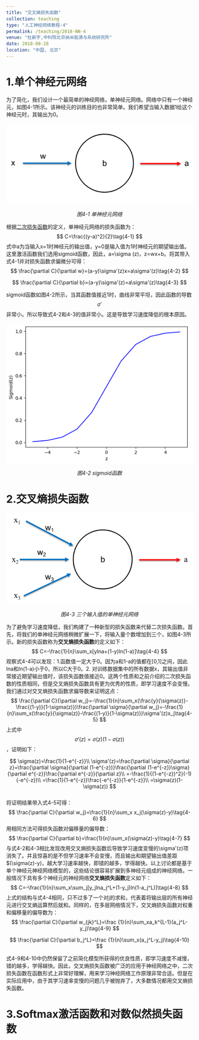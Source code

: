 ```yaml
---
title: "交叉熵损失函数"
collection: teaching
type: "人工神经网络教程-4"
permalink: /teaching/2018-NN-4
venue: "杜新宇,中科院北京纳米能源与系统研究所"
date: 2018-08-28
location: "中国, 北京"
---
```


<script type="text/javascript" src="http://cdn.mathjax.org/mathjax/latest/MathJax.js?config=default"></script>

# 1.单个神经元网络

为了简化，我们设计一个最简单的神经网络，单神经元网络。网络中只有一个神经元，如图4-1所示。该神经元的训练目的也非常简单。我们希望当输入数据1给这个神经元时，其输出为0。

![4-1](2018-NeuralNetwork/4-1.png)

*<center>图4-1 单神经元网络</center>*

根据[二次损失函数](http://duxinyu.cn//teaching/2018-NN-2)的定义，单神经元网络的损失函数为：
$$
C=\frac{(y-a)^2}{2}\tag{4-1}
$$
式中a为当输入x=1时神经元的输出值，y=0是输入值为1时神经元的期望输出值。这里激活函数我们选用sigmoid函数，因此，a=\sigma (z)，z=wx+b。将其带入式4-1并对损失函数求偏微分可得：
$$
\frac{\partial C}{\partial w}=(a-y)\sigma'(z)x=a\sigma'(z)\tag{4-2}
$$

$$
\frac{\partial C}{\partial b}=(a-y)\sigma'(z)=a\sigma'(z)\tag{4-3}
$$

sigmoid函数如图4-2所示，当其函数值接近1时，曲线非常平坦，因此函数的导数$$\sigma'$$非常小。所以导致式4-2和4-3的值非常小。这是导致学习速度降低的根本原因。

![1-3](2018-NeuralNetwork/1-3.png)

*<center>图4-2 sigmoid函数</center>*

# 2.交叉熵损失函数



![4-3](2018-NeuralNetwork/4-3.png)

*<center>图4-3 三个输入值的单神经元网络</center>*

为了避免学习速度降低，我们构建了一种新型的损失函数来代替二次损失函数。首先，将我们的单神经元网络稍微扩展一下，将输入量个数增加到三个，如图4-3所示。新的损失函数称为**交叉熵损失函数**的定义如下：
$$
C=-\frac{1}{n}\sum_x[ylna+(1-y)ln(1-a)]\tag{4-4}
$$
观察式4-4可以发现：1.函数值一定大于0。因为a和1-a的值都在[0,1]之间，因此lna和ln(1-a)小于0，所以C大于0。2. 对训练数据集中的所有数据x，其输出值非常接近期望输出值时，该损失函数值接近0。这两个性质和之前介绍的二次损失函数的性质相同，但是交叉熵损失函数具有更为优秀的性质，即学习速度不会变慢。我们通过对交叉熵损失函数求偏导数来证明这点：
$$
\frac{\partial C}{\partial w_j}=-\frac{1}{n}\sum_x(\frac{y}{\sigma(z)}-\frac{(1-y)}{1-\sigma(z)})\frac{\partial \sigma}{\partial w_j}=-\frac{1}{n}\sum_x(\frac{y}{\sigma(z)}-\frac{(1-y)}{1-\sigma(z)})\sigma'(z)x_j\tag{4-5}
$$
上式中$$\sigma'(z)=\sigma(z)(1-\sigma(z))$$，证明如下：


$$
\sigma(z)=\frac{1}{1-e^{-z}}\\ \sigma'(z)=\frac{\partial \sigma}{\partial z}=\frac{\partial \sigma}{\partial (1-e^{-z})}\frac{\partial (1-e^{-z})\sigma}{\partial e^{-z}}\frac{\partial e^{-z}}{\partial z}\\ =-\frac{1}{(1-e^{-z})^2}(-1)(-e^{-z})\\ =\frac{1}{1-e^{-z}}\frac{-e^{-z}}{1-e^{-z}}\\ =\sigma(z)(1-\sigma(z))
$$
<br>将证明结果带入式4-5可得：
$$
\frac{\partial C}{\partial w_j}=\frac{1}{n}\sum_x x_j(\sigma(z)-y)\tag{4-6}
$$
用相同方法可得损失函数对偏移量的偏导数：
$$
\frac{\partial C}{\partial b}=\frac{1}{n}\sum_x(\sigma(z)-y)\tag{4-7}
$$
与式4-2和4-3相比发现改用交叉熵损失函数后导致学习速度变慢的\sigma'(z)项消失了。并且惊喜的是不但学习速率不会变慢，而且输出和期望输出值差距$(\sigma(z)-y)，越大学习速率越快，即错的越多，学得越快。以上讨论都是基于单个神经元神经网络模型的，这些结论很容易扩展到多神经元组成的神经网络。一般情况下具有多个神经元的神经网络**交叉熵损失函数**定义如下：
$$
C=-\frac{1}{n}\sum_x\sum_j[y_jlna_j^L+(1-y_j)ln(1-a_j^L)]\tag{4-8}
$$
上式的结构与式4-4相同，只不过多了一个对j的求和，代表着将输出层的所有神经元进行交叉熵运算然后就和。同样的，在多层网络情况下，交叉熵损失函数对权重和偏移量的偏导数为：
$$
\frac{\partial C}{\partial w_{jk}^L}=\frac {1}{n}\sum_xa_k^{L-1}(a_j^L-y_j)\tag{4-9}
$$

$$
\frac{\partial C}{\partial b_j^L}=\frac {1}{n}\sum_x(a_j^L-y_j)\tag{4-10}
$$

式4-9和4-10中仍然保留了之前简化模型所获得的优良性质，即学习速度不减慢，错的越多，学得越快。因此，交叉熵损失函数被广泛的应用于神经网络之中，二次损失函数在函数形式上非常好理解，用来学习神经网络工作原理非常合适。但是在实际应用中，由于其学习速率变慢的问题几乎被抛弃了，大多数情况都用交叉熵损失函数。<br>

# 3.Softmax激活函数和对数似然损失函数